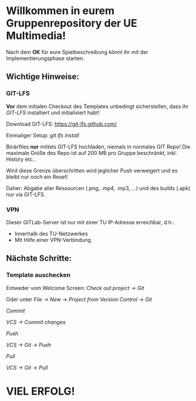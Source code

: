 # Willkommen in eurem Gruppenrepository der UE Multimedia!

Nach dem **OK** für eure Spielbeschreibung könnt ihr mit der Implementierungsphase starten.

## Wichtige Hinweise:

### GIT-LFS
**Vor** dem initialen Checkout des Templates unbedingt sicherstellen, dass ihr *GIT-LFS* installiert und initialisiert habt!

Download GIT-LFS: https://git-lfs.github.com/

Einmaliger Setup: *git lfs install*



Binärfiles **nur** mittels GIT-LFS hochladen, niemals in normales GIT Repo! Die maximale Größe des Repo ist auf 200 MB pro Gruppe beschränkt, inkl. History etc..

Wird diese Grenze überschritten wird jeglicher Push verweigert und es bleibt nur noch ein Reset!

Daher: Abgabe aller Ressourcen (.png, .mp4, .mp3, …) und des builds (.apk) nur via GIT-LFS.



### VPN
Dieser GITLab-Server ist nur mit einer TU IP-Adresse erreichbar, d.h.:
* Innerhalb des TU-Netzwerkes
* Mit Hilfe einer VPN-Verbindung



## Nächste Schritte:

### Template auschecken

Entweder vom Welcome Screen: *Check out project -> Git*

Oder unter *File -> New -> Project from Version Control -> Git*


*Commit*

*VCS -> Commit changes*


*Push*

*VCS -> Git -> Push*


*Pull*

*VCS -> Git -> Pull*



# VIEL ERFOLG!

